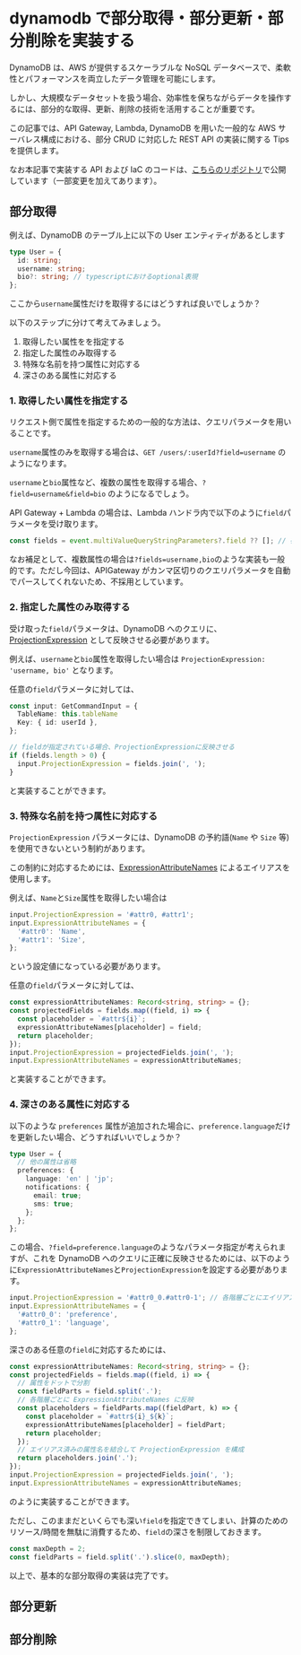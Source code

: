 # dynamodb で部分取得・部分更新・部分削除を実装する

DynamoDB は、AWS が提供するスケーラブルな NoSQL データベースで、柔軟性とパフォーマンスを両立したデータ管理を可能にします。

しかし、大規模なデータセットを扱う場合、効率性を保ちながらデータを操作するには、部分的な取得、更新、削除の技術を活用することが重要です。

この記事では、API Gateway, Lambda, DynamoDB を用いた一般的な AWS サーバレス構成における、部分 CRUD に対応した REST API の実装に関する Tips を提供します。

なお本記事で実装する API および IaC のコードは、[こちらのリポジトリ](https://github.com/takuto-yamamoto/aws-dynamodb-selective-cruds)で公開しています（一部変更を加えてあります）。

## 部分取得

例えば、DynamoDB のテーブル上に以下の User エンティティがあるとします

```typescript
type User = {
  id: string;
  username: string;
  bio?: string; // typescriptにおけるoptional表現
};
```

ここから`username`属性だけを取得するにはどうすれば良いでしょうか？

以下のステップに分けて考えてみましょう。

1. 取得したい属性をを指定する
2. 指定した属性のみ取得する
3. 特殊な名前を持つ属性に対応する
4. 深さのある属性に対応する

### 1. 取得したい属性を指定する

リクエスト側で属性を指定するための一般的な方法は、クエリパラメータを用いることです。

`username`属性のみを取得する場合は、`GET /users/:userId?field=username` のようになります。

`username`と`bio`属性など、複数の属性を取得する場合、`?field=username&field=bio` のようになるでしょう。

API Gateway + Lambda の場合は、Lambda ハンドラ内で以下のように`field`パラメータを受け取ります。

```typescript
const fields = event.multiValueQueryStringParameters?.field ?? []; // 存在しない場合は[]にフォールバック
```

なお補足として、複数属性の場合は`?fields=username,bio`のような実装も一般的です。ただし今回は、APIGateway がカンマ区切りのクエリパラメータを自動でパースしてくれないため、不採用としています。

### 2. 指定した属性のみ取得する

受け取った`field`パラメータは、DynamoDB へのクエリに、[ProjectionExpression](https://docs.aws.amazon.com/ja_jp/amazondynamodb/latest/developerguide/Expressions.ProjectionExpressions.html) として反映させる必要があります。

例えば、`username`と`bio`属性を取得したい場合は `ProjectionExpression: 'username, bio'` となります。

任意の`field`パラメータに対しては、

```typescript
const input: GetCommandInput = {
  TableName: this.tableName
  Key: { id: userId },
};

// fieldが指定されている場合、ProjectionExpressionに反映させる
if (fields.length > 0) {
  input.ProjectionExpression = fields.join(', ');
}
```

と実装することができます。

### 3. 特殊な名前を持つ属性に対応する

`ProjectionExpression` パラメータには、DynamoDB の予約語(`Name` や `Size` 等)を使用できないという制約があります。

この制約に対応するためには、[ExpressionAttributeNames](https://docs.aws.amazon.com/ja_jp/amazondynamodb/latest/developerguide/Expressions.ExpressionAttributeNames.html) によるエイリアスを使用します。

例えば、`Name`と`Size`属性を取得したい場合は

```typescript
input.ProjectionExpression = '#attr0, #attr1';
input.ExpressionAttributeNames = {
  '#attr0': 'Name',
  '#attr1': 'Size',
};
```

という設定値になっている必要があります。

任意の`field`パラメータに対しては、

```typescript
const expressionAttributeNames: Record<string, string> = {};
const projectedFields = fields.map((field, i) => {
  const placeholder = `#attr${i}`;
  expressionAttributeNames[placeholder] = field;
  return placeholder;
});
input.ProjectionExpression = projectedFields.join(', ');
input.ExpressionAttributeNames = expressionAttributeNames;
```

と実装することができます。

### 4. 深さのある属性に対応する

以下のような `preferences` 属性が追加された場合に、`preference.language`だけを更新したい場合、どうすればいいでしょうか？

```typescript
type User = {
  // 他の属性は省略
  preferences: {
    language: 'en' | 'jp';
    notifications: {
      email: true;
      sms: true;
    };
  };
};
```

この場合、`?field=preference.language`のようなパラメータ指定が考えられますが、これを DynamoDB へのクエリに正確に反映させるためには、以下のように`ExpressionAttributeNames`と`ProjectionExpression`を設定する必要があります。

```typescript
input.ProjectionExpression = '#attr0_0.#attr0-1'; // 各階層ごとにエイリアスが必要
input.ExpressionAttributeNames = {
  '#attr0_0': 'preference',
  '#attr0_1': 'language',
};
```

深さのある任意の`field`に対応するためには、

```typescript
const expressionAttributeNames: Record<string, string> = {};
const projectedFields = fields.map((field, i) => {
  // 属性をドットで分割
  const fieldParts = field.split('.');
  // 各階層ごとに ExpressionAttributeNames に反映
  const placeholders = fieldParts.map((fieldPart, k) => {
    const placeholder = `#attr${i}_${k}`;
    expressionAttributeNames[placeholder] = fieldPart;
    return placeholder;
  });
  // エイリアス済みの属性名を結合して ProjectionExpression を構成
  return placeholders.join('.');
});
input.ProjectionExpression = projectedFields.join(', ');
input.ExpressionAttributeNames = expressionAttributeNames;
```

のように実装することができます。

ただし、このままだといくらでも深い`field`を指定できてしまい、計算のためのリソース/時間を無駄に消費するため、`field`の深さを制限しておきます。

```typescript
const maxDepth = 2;
const fieldParts = field.split('.').slice(0, maxDepth);
```

以上で、基本的な部分取得の実装は完了です。

## 部分更新

## 部分削除
